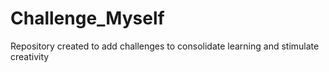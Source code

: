 # Challenge_Myself

Repository created to add challenges to consolidate learning and stimulate creativity
